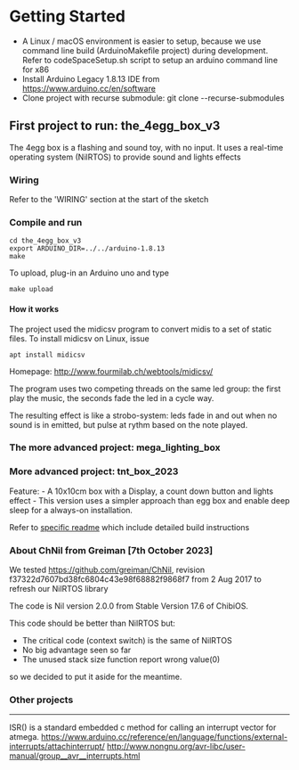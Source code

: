 # Getting Started

- A Linux / macOS environment is easier to setup, because we use command line build (ArduinoMakefile project) during development.
  Refer to codeSpaceSetup.sh script to setup an arduino command line for x86
- Install Arduino Legacy 1.8.13 IDE from https://www.arduino.cc/en/software
- Clone project with recurse submodule: git clone --recurse-submodules

## First project to run: the_4egg_box_v3

The 4egg box is a flashing and sound toy, with no input.
It uses a real-time operating system (NilRTOS) to provide sound and lights effects

### Wiring
Refer to the 'WIRING' section at the start of the sketch

### Compile and run

    cd the_4egg_box_v3
    export ARDUINO_DIR=../../arduino-1.8.13
    make

To upload, plug-in an Arduino uno and type

    make upload

#### How it works
The project used the midicsv program to convert midis to a set of static files.
To install midicsv on Linux, issue

    apt install midicsv

Homepage: http://www.fourmilab.ch/webtools/midicsv/

The program uses two competing threads on the same led group: the first play the music, the seconds fade the led in a cycle way.

The resulting effect is like a strobo-system: leds fade in and out when no sound is in emitted, but pulse at rythm based on the note played.


### The more advanced project: mega_lighting_box



### More advanced project: tnt_box_2023 

Feature:
    - A 10x10cm box with a Display, a count down button and lights effect
    - This version uses a simpler approach than egg box and enable deep sleep for a always-on installation.


Refer to [specific readme](./src/tnt_box_2023/README_tnt_box.md) which include detailed build instructions

### About ChNil from Greiman [7th October 2023]

We tested  https://github.com/greiman/ChNil,
revision f37322d7607bd38fc6804c43e98f68882f9868f7 from 2 Aug 2017
to refresh our NilRTOS library

The code is Nil version 2.0.0 from Stable Version 17.6 of ChibiOS.

This code should be better than NilRTOS but:

- The critical code (context switch) is the same of NilRTOS
- No big advantage seen so far
- The unused stack size function report wrong value(0)

so we decided to put it aside for the meantime.


### Other projects



---
ISR() is a standard embedded c method for calling an interrupt vector for atmega.
https://www.arduino.cc/reference/en/language/functions/external-interrupts/attachinterrupt/
http://www.nongnu.org/avr-libc/user-manual/group__avr__interrupts.html
